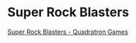 # Super Rock Blasters
[Super Rock Blasters - Quadratron Games](http://www.quadratron.com/portfolio/super-rock-blasters/)
